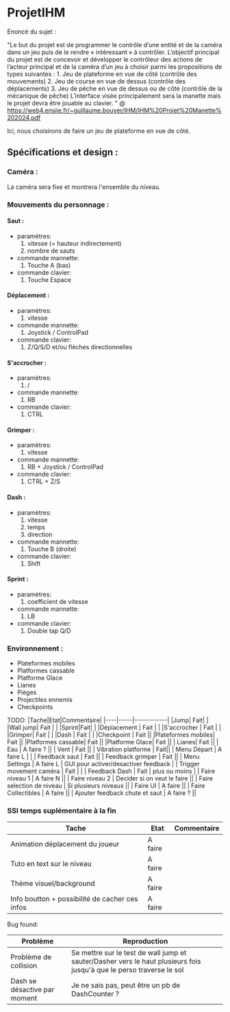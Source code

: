 # ProjetIHM

Enoncé du sujet :

"Le but du projet est de programmer le contrôle d’une entité et de la caméra dans un jeu puis de le rendre « intéressant » à contrôler. 
L’objectif principal du projet est de concevoir et développer le contrôleur des actions de l’acteur principal et de la caméra d’un jeu à choisir parmi les propositions de types suivantes : 
    1. Jeu de plateforme en vue de côté (contrôle des mouvements) 
    2. Jeu de course en vue de dessus (contrôle des déplacements) 
    3. Jeu de pêche en vue de dessus ou de côté (contrôle de la mécanique de pêche) L’interface visée principalement sera la manette mais le projet devra être jouable au clavier. " @ https://web4.ensiie.fr/~guillaume.bouyer/IHM/IHM%20Projet%20Manette%202024.pdf

Ici, nous choisirons de faire un jeu de plateforme en vue de côté.

## Spécifications et design :

### Caméra : 

La caméra sera fixe et montrera l'ensemble du niveau.

### Mouvements du personnage :

#### Saut :

- paramètres:
    1. vitesse (= hauteur indirectement)
    2. nombre de sauts
- commande mannette:
    1. Touche A (bas)
- commande clavier:
    1. Touche Espace

#### Déplacement : 

- paramètres:
    1. vitesse
- commande mannette:
    1. Joystick / ControlPad
- commande clavier:
    1. Z/Q/S/D et/ou flèches directionnelles

#### S'accrocher :

- paramètres:
    1. /
- commande mannette:
    1. RB
- commande clavier:
    1. CTRL

####  Grimper :
- paramètres:
    1. vitesse
- commande mannette:
    1. RB + Joystick / ControlPad
- commande clavier:
    1. CTRL + Z/S

#### Dash :
- paramètres:
    1. vitesse
    2. temps 
    3. direction
- commande mannette:
    1. Touche B (droite)
- commande clavier:
    1. Shift

#### Sprint :
- paramètres:
    1. coefficient de vitesse
- commande mannette:
    1. LB
- commande clavier:
    1. Double tap Q/D

### Environnement :
    
- Plateformes mobiles
- Platformes cassable
- Platforme Glace
- Lianes
- Pièges
- Projectiles ennemis
- Checkpoints

TODO:
|Tache|Etat|Commentaire|
|----|-----|------------|
|Jump| Fait| |
|Wall jump| Fait | |
|Sprint|Fait|  |
|Déplacement | Fait |  |
|S'accrocher | Fait |  |
|Grimper| Fait |  |
|Dash | Fait | |
|Checkpoint | Fait ||
|Plateformes mobiles| Fait ||
|Platformes cassable| Fait ||
|Platforme Glace| Fait ||
| Lianes| Fait ||
| Eau | A faire ? ||
| Vent | Fait ||
| Vibration platforme | Fait||
| Menu Départ | A faire L | |
| Feedback saut | Fait ||
| Feedback grimper | Fait ||
| Menu Settings | A faire L | GUI pour activer/desactiver feedback |
| Trigger movement caméra | Fait | |
| Feedback Dash | Fait | plus ou moins |
| Faire niveau 1 | A faire N ||
| Faire niveau 2 | Decider si on veut le faire ||
| Faire selection de niveau |  Si plusieurs niveaux ||
| Faire UI | A faire ||
| Faire Collectibles | A faire ||
| Ajouter feedback chute et saut | A faire ? ||


### SSI temps suplémentaire à la fin

|Tache|Etat|Commentaire|
|----|-----|------------|
| Animation déplacement du joueur | A faire ||
| Tuto en text sur le niveau | A faire ||
| Thème visuel/background | A faire ||
| Info boutton + possibilité de cacher ces infos | A faire ||







Bug found:

|Problème | Reproduction|
|---------|------------|
|Problème de collision| Se mettre sur le test de wall jump et sauter/Dasher vers le haut plusieurs fois jusqu'à que le perso traverse le sol|
|Dash se désactive par moment| Je ne sais pas, peut être un pb de DashCounter ?|
